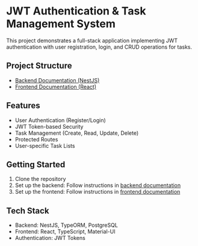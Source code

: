# JWT Authentication & Task Management System

This project demonstrates a full-stack application implementing JWT authentication with user registration, login, and CRUD operations for tasks.

## Project Structure

- [Backend Documentation (NestJS)](./nest-auth/)
- [Frontend Documentation (React)](./task-app/)

## Features

- User Authentication (Register/Login)
- JWT Token-based Security
- Task Management (Create, Read, Update, Delete)
- Protected Routes
- User-specific Task Lists

## Getting Started

1. Clone the repository
2. Set up the backend: Follow instructions in [backend documentation](./nest-auth/)
3. Set up the frontend: Follow instructions in [frontend documentation](./task-app/)

## Tech Stack

- Backend: NestJS, TypeORM, PostgreSQL
- Frontend: React, TypeScript, Material-UI
- Authentication: JWT Tokens